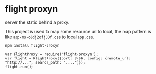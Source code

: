 # flight proxyn

server the static behind a proxy. 

This project is used to map some resource url to local, the map pattern is like
`app-ms-oOdj2ofjJOf.css` to local `app.css`.

```
npm install flight-proxyn

var FlightProxy = require('flight-proxyn');
var flight = FlightProxy({port: 3456, config: {remote_url: "http://...", search_path: "...."}});
flight.run();
```

